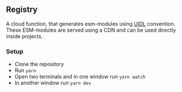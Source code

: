 ## Registry

A cloud function, that generates esm-modules using [UIDL](https://docs.teleporthq.io/uidl/) convention.
These ESM-modules are served using a CDN and can be used directly inside projects.

### Setup

- Clone the repository
- Run `yarn`
- Open two terminals and in one window run `yarn watch`
- In another window run `yarn dev`